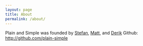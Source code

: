 ```yaml
---
layout: page
title: About
permalink: /about/
---
```


Plain and Simple was founded by [Stefan](http://github.com/Stefan4472), [Matt](http://github.com/UnsolvedCypher), and [Derik](http://github.com/Derikk)
Github: http://github.com/plain-simple